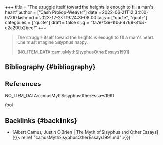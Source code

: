 +++
title = "The struggle itself toward the heights is enough to fill a man's heart"
author = ["Cash Prokop-Weaver"]
date = 2022-06-21T12:34:00-07:00
lastmod = 2023-12-23T19:24:31-08:00
tags = ["quote", "quote"]
categories = ["quote"]
draft = false
slug = "fa7e7f3e-1fb6-4769-81cd-c2a200b2becf"
+++

> The struggle itself toward the heights is enough to fill a man's heart. One must imagine Sisyphus happy.
>
> (NO_ITEM_DATA:camusMythSisyphusOtherEssays1991)


## Bibliography {#bibliography}

## References

<style>.csl-entry{text-indent: -1.5em; margin-left: 1.5em;}</style><div class="csl-bib-body">
  <div class="csl-entry">NO_ITEM_DATA:camusMythSisyphusOtherEssays1991</div>
</div>

foo1


## Backlinks {#backlinks}

-   [Albert Camus, Justin O'Brien | The Myth of Sisyphus and Other Essays]({{< relref "camusMythSisyphusOtherEssays1991.md" >}})
